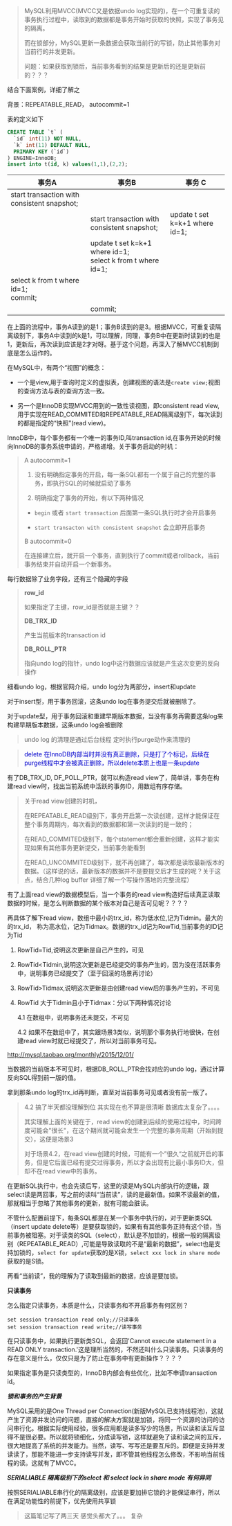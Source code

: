 > MySQL利用MVCC(MVCC又是依据undo log实现的)，在一个可重复读的事务执行过程中，读取到的数据都是事务开始时获取的快照，实现了事务见的隔离。
>
> 而在锁部分，MySQL更新一条数据会获取当前行的写锁，防止其他事务对当前行的并发更新。
>
> 问题：如果获取到锁后，当前事务看到的结果是更新后的还是更新前的？？？



结合下面案例，详细了解之

背景：REPEATABLE_READ， autocommit=1

表的定义如下

```sql
CREATE TABLE `t` (
  `id` int(11) NOT NULL,
  `k` int(11) DEFAULT NULL,
  PRIMARY KEY (`id`)
) ENGINE=InnoDB;
insert into t(id, k) values(1,1),(2,2);
```



| 事务A                                       | 事务B                                                        | 事务 C                         |
| ------------------------------------------- | ------------------------------------------------------------ | ------------------------------ |
| start transaction with consistent snapshot; |                                                              |                                |
|                                             | start transaction with consistent snapshot;                  | update t set k=k+1 where id=1; |
|                                             | update t set k=k+1 where id=1; <br/>select k from t where id=1; |                                |
| select k from t where id=1; <br/>commit;    |                                                              |                                |
|                                             | commit;                                                      |                                |



在上面的流程中，事务A读到的是1；事务B读到的是3。根据MVCC，可重复读隔离级别下，事务A中读到的k是1，可以理解，同理，事务B中在更新时读到的也是1，更新后，再次读到应该是2才对呀。基于这个问题，再深入了解MVCC机制到底是怎么运作的。

在MySQL中，有两个“视图”的概念：

* 一个是view,用于查询时定义的虚拟表，创建视图的语法是`create view;`视图的查询方法与表的查询方法一致。

* 另一个是InnoDB实现MVCC用到的一致性读视图，即consistent read view,用于实现在READ_COMMITED和REPEATABLE_READ隔离级别下，每次读到的都是指定的“快照”(read view)。

InnoDB中，每个事务都有一个唯一的事务ID,叫transaction id,在事务开始的时候向InnoDB的事务系统申请的，严格递增。关于事务启动的时机：

> A autocommit=1
>
> 1. 没有明确指定事务的开启，每一条SQL都有一个属于自己的完整的事务，即执行SQL的时候就启动了事务
>
> 2. 明确指定了事务的开始，有以下两种情况
>
> * `begin` 或者 `start transaction` 后面第一条SQL执行时才会开启事务
>
> * `start transacton with consistent snapshot` 会立即开启事务
>
> B autocommit=0
>
> 在连接建立后，就开启一个事务，直到执行了commit或者rollback，当前事务结束并自动开启一个新事务。

每行数据除了业务字段，还有三个隐藏的字段

> **row_id**
>
> 如果指定了主键，row_id是否就是主键？？
>
>  **DB_TRX_ID**
>
> 产生当前版本的transaction id
>
> **DB_ROLL_PTR**
>
> 指向undo log的指针，undo log中这行数据应该就是产生这次变更的反向操作

细看undo log，根据官网介绍，undo log分为两部分，insert和update

对于insert型，用于事务回滚，这条undo log在事务提交后就被删除了。

对于update型，用于事务回滚和重建早期版本数据，当没有事务再需要这条log来构建早期版本数据，这条undo log会被删除

> undo log 的清理是通过后台线程 定时执行purge动作来清理的

>  <font color="#0000CD">delete 在InnoDB内部当时并没有真正删除，只是打了个标记，后续在purge线程中才会被真正删除，所以delete本质上也是一条update</font>

有了DB_TRX_ID, DF_POLL_PTR，就可以构造read view了，简单讲，事务在构建read view时，找出当前系统中活跃的事务ID，用数组有序存储。



> 关于read view创建的时机，
>
> 在REPEATABLE_READ级别下，事务开启第一次读创建，这样才能保证在整个事务周期内，每次看到的数据都和第一次读到的是一致的；
>
> 在READ_COMMITED级别下，每个statement都会重新创建，这样才能实现如果有其他事务更新提交，当前事务能看到
>
> 在READ_UNCOMMITED级别下，就不再创建了，每次都是读取最新版本的数据。（这样说的话，最新版本的数据并不是要提交后才生成的呢？关于这点，结合几种log buffer 详细了解一个写操作落地的完整流程）
>
> 

有了上面read view的数据模型后，当一个事务的read view构造好后续真正读取数据的时候，是怎么判断数据的某个版本对自己是否可见呢？？？？

再具体了解下read view，数组中最小的trx_id，称为低水位,记为Tidmin。最大的的trx_id， 称为高水位，记为Tidmax。数据的trx_id记为RowTid,当前事务的ID记为Tid

1. RowTid=Tid,说明这次更新是自己产生的，可见

2. RowTid<Tidmin,说明这次更新是已经提交的事务产生的，因为没在活跃事务中，说明事务已经提交了（至于回滚的场景再讨论）

3. RowTid>Tidmax,说明这次更新是由创建read view后的事务产生的，不可见

4. RowTid 大于Tidmin且小于Tidmax：分以下两种情况讨论

   4.1 在数组中，说明事务还未提交，不可见

   4.2 如果不在数组中了，其实跟场景3类似，说明那个事务执行地很快，在创建read view时就已经提交了，所以对当前事务可见。

http://mysql.taobao.org/monthly/2015/12/01/

当数据的当前版本不可见时，根据DB_ROLL_PTR会找对应的undo log，通过计算反向SQL得到前一版的值。

拿到那条undo log的trx_id再判断，直至对当前事务可见或者没有前一版了。

> 4.2 搞了半天都没理解到位 其实现在也不算是很清晰 数据库太复杂了。。。。
>
> 其实理解上面的关键在于，read view的创建到后续的使用过程中，时间跨度可能会"很长"，在这个期间就可能会发生一个完整的事务周期（开始到提交），这便是场景3
>
> 对于场景4.2，在read view创建的时候，可能有一个”很久“之前就开启的事务，但是它后面已经有提交过得事务，所以才会出现有比最小事务ID大，但却不在read view中的事务。





在更新SQL执行中，也会先读后写，这里的读是MySQL内部执行的逻辑，跟select读是两回事，写之前的读叫“当前读”，读的是最新值。如果不读最新的值，那就相当于忽略了其他事务的更新，就有可能会脏读。



不管什么配置前提下，每条SQL都是在某一个事务中执行的，对于更新类SQL（insert update delete等）是要获取锁的，如果有有其他事务正持有这个锁，当前事务被阻塞。对于读类的SQL（select），默认是不加锁的，根据一般的隔离级别（REPEATABLE_READ）,可能是导致读取的不是“最新的数据”，select也是支持加锁的，`select for update`获取的是X锁，`select xxx lock in share mode`获取的是S锁。

再看“当前读”，我的理解为了读取到最新的数据，应该是要加锁。





**只读事务**

怎么指定只读事务，本质是什么，只读事务和不开启事务有何区别？

```mysql
set session transaction read only;//只读事务
set session transaction read write;//读写事务
```

在只读事务中，如果执行更新类SQL，会返回'Cannot execute statement in a READ ONLY transaction.'这是理所当然的，不然还叫什么只读事务。只读事务的存在意义是什么，仅仅只是为了防止在事务中有更新操作？？？？

如果指定事务是只读类型的，InnoDB内部会有些优化，比如不申请transaction id。



***锁和事务的产生背景***

MySQL采用的是One Thread per Connection(新版MySQL已支持线程池)，这就产生了资源并发访问的问题，直接的解决方案就是加锁，将同一个资源的访问的访问串行化。根据实际使用经验，很多应用都是读多写少的场景，所以读和读互斥显得不是很必要。所以就将锁细化，分成读写锁，这样就避免了读和读之间的互斥，很大地提高了系统的并发能力。当然，读写、写写还是要互斥的。即便是支持并发读读了，那能不能进一步支持读写并发，即不管其他线程怎么修改，不影响当前线程的读。这就有了MVCC。



***SERIALIABLE 隔离级别下的select 和 select lock in share mode 有何异同***

按照SERIALIABLE串行化的隔离级别，应该是要加排它锁的才能保证串行，所以在满足功能性的前提下，优先使用共享锁



> 这篇笔记写了两三天 感觉头都大了。。。 复杂 